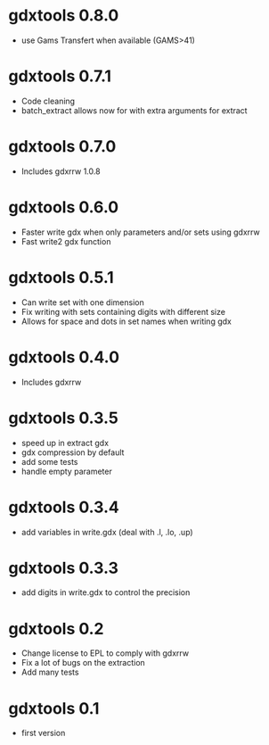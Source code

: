 # gdxtools 0.8.0

* use Gams Transfert when available (GAMS>41)

# gdxtools 0.7.1

* Code cleaning 
* batch_extract allows now for with extra arguments for extract

# gdxtools 0.7.0

* Includes gdxrrw 1.0.8

# gdxtools 0.6.0

* Faster write gdx when only parameters and/or sets using gdxrrw
* Fast write2 gdx function

# gdxtools 0.5.1

* Can write set with one dimension
* Fix writing with sets containing digits with different size
* Allows for space and dots in set names when writing gdx

# gdxtools 0.4.0

* Includes gdxrrw

# gdxtools 0.3.5

* speed up in extract gdx
* gdx compression by default
* add some tests
* handle empty parameter

# gdxtools 0.3.4

* add variables in write.gdx (deal with .l, .lo, .up)

# gdxtools 0.3.3

* add digits in write.gdx to control the precision

# gdxtools 0.2

* Change license to EPL to comply with gdxrrw
* Fix a lot of bugs on the extraction
* Add many tests


# gdxtools 0.1

* first version
